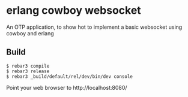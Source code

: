erlang cowboy websocket
=====

An OTP application, to show hot to implement a basic websocket using cowboy and erlang

Build
-----

    $ rebar3 compile
    $ rebar3 release
    $ rebar3 _build/default/rel/dev/bin/dev console
    
Point your web browser to http://localhost:8080/
